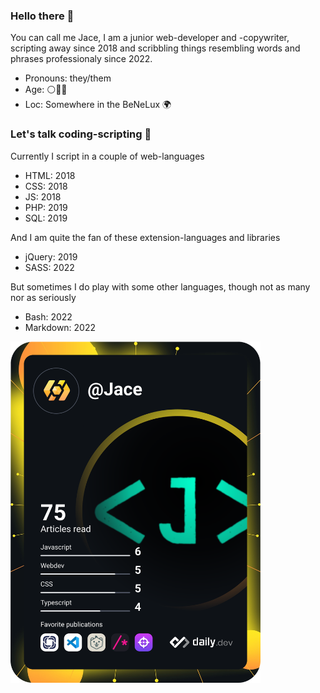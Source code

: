 ### Hello there 👋

You can call me Jace, I am a junior web-developer and -copywriter, scripting away since 2018 and scribbling things resembling words and phrases professionaly since 2022.

- Pronouns: they/them
- Age: ⚪🥈🐉
- Loc: Somewhere in the BeNeLux 🌍

### Let's talk coding-scripting 👀

Currently I script in a couple of web-languages
- HTML: 2018
- CSS: 2018
- JS: 2018
- PHP: 2019
- SQL: 2019

And I am quite the fan of these extension-languages and libraries
- jQuery: 2019
- SASS: 2022

But sometimes I do play with some other languages, though not as many nor as seriously
- Bash: 2022
- Markdown: 2022


<a href="https://app.daily.dev/Jace"><img src="https://github.com/ScriptJayT/ScriptJayT/blob/main/devcard.svg" width="400" alt="Jace's Dev Card"/></a>

